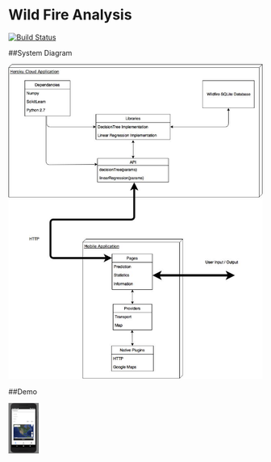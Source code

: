 # Wild Fire Analysis 

[![Build Status](https://travis-ci.org/Combinations/wfa.svg?branch=master)](https://travis-ci.org/Combinations/wfa)

##System Diagram

![Alt text](WFA_Application_Architecture.jpg?raw=true "system diagram")

##Demo

<img src="PredictionPage.png?raw=true" width="60" height="100">




